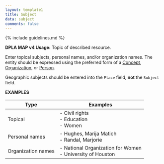 ```yaml
---
layout: template1
title: Subject
data: subject
comments: false
---
```


{% include guidelines.md %}

**DPLA MAP v4 Usage:** Topic of described resource.

Enter topical subjects, personal names, and/or organization names. The entity should be expressed using the preferred form of a [Concept](https://id.lib.uh.edu/ark:/84475/au0477sn120), [Organization](https://id.lib.uh.edu/ark:/84475/au4982x468p), or [Person](https://id.lib.uh.edu/ark:/84475/au5426m1724).

Geographic subjects should be entered into the `Place` field, __not__ the `Subject` field.

__EXAMPLES__

Type | Examples
-----|---------
Topical | - Civil rights<br>- Education<br> - Women
Personal names | - Hughes, Marija Matich<br> - Randal, Marjorie
Organization names | - National Organization for Women<br> - University of Houston
